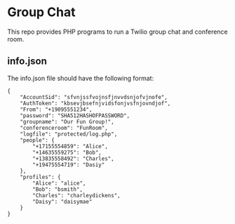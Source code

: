 Group Chat
==========

This repo provides PHP programs to run a Twilio group chat and conference room.

info.json
---------

The info.json file should have the following format:

    {
        "AccountSid": "sfvnjssfvojnsfjnvvdsnjofvjnofe",
        "AuthToken": "kbsevjbsefnjvidsfonjvsfnjovndjof",
        "From": "+19095551234",
        "password": "SHA512HASHOFPASSWORD",
        "groupname": "Our Fun Group!",
        "conferenceroom": "FunRoom",
        "logfile": "protected/log.php",
        "people": {
            "+17155554859": "Alice",
            "+14635559275": "Bob",
            "+13835558492": "Charles",
            "+19475554719": "Dasiy"
        },
        "profiles": {
            "Alice": "alice",
            "Bob": "bsmith",
            "Charles": "charleydickens",
            "Daisy": "daisymae"
        }
    }
